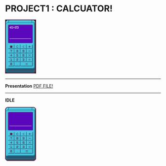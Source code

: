 # PROJECT1 : CALCUATOR!

<img src="/p1calculator/img/06.gif" width="100" height="175">

-------------------------------

**Presentation**
[PDF FILE!](https://github.com/sha-pizza/JAVApractice/tree/master/p1calculator/w9_2016314216.pdf)

-------------------------------

**IDLE**

<img src="/p1calculator/img/Aback.png"  width="100" height="175">


